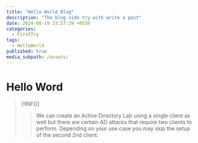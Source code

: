 ```yaml
---
title: "Hello World Blog"
description: "The blog side try with write a post"
date: 2024-08-19 23:57:29 +0530
categories:
  - FirstTry
tags:
  - HelloWorld
published: true
media_subpath: /assets/
---
```


# Hello Word

> [!INFO]
> > We can create an Active Directory Lab using a single client as well but there are certain AD attacks that require two clients to perform. Depending on your use case you may skip the setup of the second 2nd client.

